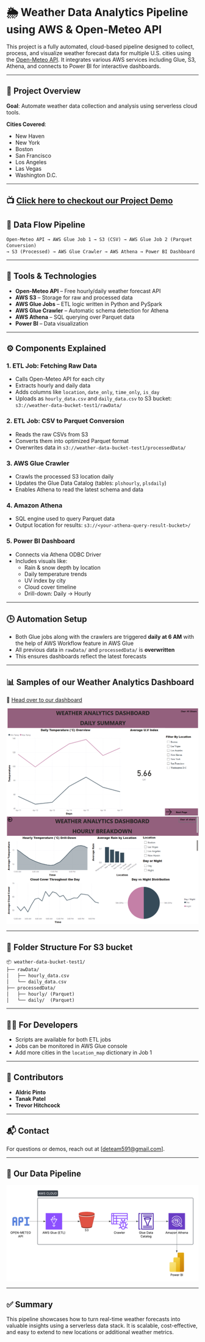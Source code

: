 
# 🌦️ Weather Data Analytics Pipeline using AWS & Open-Meteo API

This project is a fully automated, cloud-based pipeline designed to collect, process, and visualize weather forecast data for multiple U.S. cities using the [Open-Meteo API](https://open-meteo.com/). It integrates various AWS services including Glue, S3, Athena, and connects to Power BI for interactive dashboards.

---

## 📌 Project Overview

**Goal**: Automate weather data collection and analysis using serverless cloud tools.

**Cities Covered**:
- New Haven
- New York
- Boston
- San Francisco
- Los Angeles
- Las Vegas
- Washington D.C.

---
## 📺 [Click here to checkout our Project Demo](https://drive.google.com/file/d/1DXHibIo-Lsp5OfN9mZQCGW69VBvkLPKm/view?usp=sharing)

## 🔄 Data Flow Pipeline

```
Open-Meteo API → AWS Glue Job 1 → S3 (CSV) → AWS Glue Job 2 (Parquet Conversion) 
→ S3 (Processed) → AWS Glue Crawler → AWS Athena → Power BI Dashboard
```

---

## 🧰 Tools & Technologies

- **Open-Meteo API** – Free hourly/daily weather forecast API
- **AWS S3** – Storage for raw and processed data
- **AWS Glue Jobs** – ETL logic written in Python and PySpark
- **AWS Glue Crawler** – Automatic schema detection for Athena
- **AWS Athena** – SQL querying over Parquet data
- **Power BI** – Data visualization

---

## ⚙️ Components Explained

### 1. ETL Job: Fetching Raw Data
- Calls Open-Meteo API for each city
- Extracts hourly and daily data
- Adds columns like `location`, `date_only`, `time_only`, `is_day`
- Uploads as `hourly_data.csv` and `daily_data.csv` to S3 bucket:  
  `s3://weather-data-bucket-test1/rawData/`

### 2. ETL Job: CSV to Parquet Conversion
- Reads the raw CSVs from S3
- Converts them into optimized Parquet format
- Overwrites data in `s3://weather-data-bucket-test1/processedData/`

### 3. AWS Glue Crawler
- Crawls the processed S3 location daily
- Updates the Glue Data Catalog (tables: `plshourly`, `plsdaily`)
- Enables Athena to read the latest schema and data

### 4. Amazon Athena
- SQL engine used to query Parquet data
- Output location for results: `s3://<your-athena-query-result-bucket>/`

### 5. Power BI Dashboard
- Connects via Athena ODBC Driver
- Includes visuals like:
  - Rain & snow depth by location
  - Daily temperature trends
  - UV index by city
  - Cloud cover timeline
  - Drill-down: Daily → Hourly

---

## 🕒 Automation Setup

- Both Glue jobs along with the crawlers are triggered **daily at 6 AM** with the help of AWS Workflow feature in AWS Glue
- All previous data in `rawData/` and `processedData/` is **overwritten**
- This ensures dashboards reflect the latest forecasts

---

## 📊 Samples of our Weather Analytics Dashboard

🔗 [Head over to our dashboard](https://app.powerbi.com/links/3zxUjGdfVW?ctid=3c71cbab-b5ed-4f3b-ac0d-95509d6c0e93&pbi_source=linkShare)

![PAGE 1](https://github.com/DeTeam01/weather_analytics_dashboard/blob/main/weather_dashboard_pg_1.png)
![PAGE 2](https://github.com/DeTeam01/weather_analytics_dashboard/blob/main/weather_dashboard_pg_2.png)

---

## 📁 Folder Structure For S3 bucket

```
📦 weather-data-bucket-test1/
├── rawData/
│   ├── hourly_data.csv
│   └── daily_data.csv
├── processedData/
│   ├── hourly/ (Parquet)
│   └── daily/  (Parquet)
```

---

## 🧑‍💻 For Developers

- Scripts are available for both ETL jobs
- Jobs can be monitored in AWS Glue console
- Add more cities in the `location_map` dictionary in Job 1

---

## 🤝 Contributors

- **Aldric Pinto**
- **Tanak Patel**
- **Trevor Hitchcock**

---

## 📬 Contact

For questions or demos, reach out at [deteam591@gmail.com].

---

## 📎 Our Data Pipeline

![DE PIPELINE](https://github.com/DeTeam01/weather_analytics_dashboard/blob/main/AWS%20DE%20PIPELINE.png)

---

## ✅ Summary

This pipeline showcases how to turn real-time weather forecasts into valuable insights using a serverless data stack. It is scalable, cost-effective, and easy to extend to new locations or additional weather metrics.
